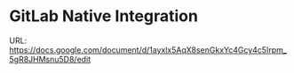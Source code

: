 # GitLab Native Integration

URL: https://docs.google.com/document/d/1ayxlx5AqX8senGkxYc4Gcy4c5Irpm_5gR8JHMsnu5D8/edit
